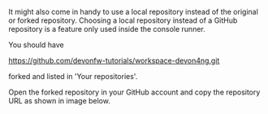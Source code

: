 It might also come in handy to use a local repository instead of the original or forked repository. 
Choosing a local repository instead of a GitHub repository is a feature only used inside the console runner. 

You should have

https://github.com/devonfw-tutorials/workspace-devon4ng.git

forked and listed in  'Your repositories'.

Open the forked repository in your GitHub account and copy the repository URL as shown in image below.